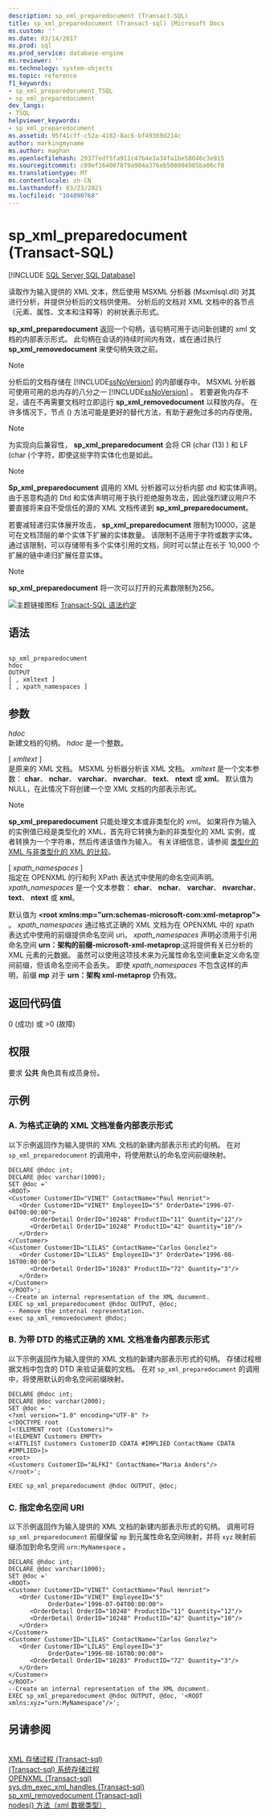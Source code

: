 ```yaml
---
description: sp_xml_preparedocument (Transact-SQL)
title: sp_xml_preparedocument (Transact-sql) |Microsoft Docs
ms.custom: ''
ms.date: 03/14/2017
ms.prod: sql
ms.prod_service: database-engine
ms.reviewer: ''
ms.technology: system-objects
ms.topic: reference
f1_keywords:
- sp_xml_preparedocument_TSQL
- sp_xml_preparedocument
dev_langs:
- TSQL
helpviewer_keywords:
- sp_xml_preparedocument
ms.assetid: 95f41cff-c52a-4182-8ac6-bf49369d214c
author: markingmyname
ms.author: maghan
ms.openlocfilehash: 29377edf5fa911c47b4e3a34fa1be58046c3e915
ms.sourcegitcommit: c09ef164007879a904a376eb508004985ba06cf0
ms.translationtype: MT
ms.contentlocale: zh-CN
ms.lasthandoff: 03/23/2021
ms.locfileid: "104890768"
---
```

# <a name="sp_xml_preparedocument-transact-sql"></a>sp_xml_preparedocument (Transact-SQL)
[!INCLUDE [SQL Server SQL Database](../../includes/applies-to-version/sql-asdb.md)]

  读取作为输入提供的 XML 文本，然后使用 MSXML 分析器 (Msxmlsql.dll) 对其进行分析，并提供分析后的文档供使用。 分析后的文档对 XML 文档中的各节点（元素、属性、文本和注释等）的树状表示形式。  
  
 **sp_xml_preparedocument** 返回一个句柄，该句柄可用于访问新创建的 xml 文档的内部表示形式。 此句柄在会话的持续时间内有效，或在通过执行 **sp_xml_removedocument** 来使句柄失效之前。  
  
> [!NOTE]  
>  分析后的文档存储在 [!INCLUDE[ssNoVersion](../../includes/ssnoversion-md.md)] 的内部缓存中。 MSXML 分析器可使用可用的总内存的八分之一 [!INCLUDE[ssNoVersion](../../includes/ssnoversion-md.md)] 。 若要避免内存不足，请在不再需要文档时立即运行 **sp_xml_removedocument** 以释放内存。 在许多情况下，节点 () 方法可能是更好的替代方法，有助于避免过多的内存使用。
  
> [!NOTE]  
>  为实现向后兼容性， **sp_xml_preparedocument** 会将 CR (char (13) ) 和 LF (char (个字符，即使这些字符实体化也是如此。  
  
> [!NOTE]  
>  **Sp_xml_preparedocument** 调用的 XML 分析器可以分析内部 dtd 和实体声明。 由于恶意构造的 Dtd 和实体声明可用于执行拒绝服务攻击，因此强烈建议用户不要直接将来自不受信任的源的 XML 文档传递到 **sp_xml_preparedocument**。  
>   
>  若要减轻递归实体展开攻击， **sp_xml_preparedocument** 限制为10000，这是可在文档顶层的单个实体下扩展的实体数量。 该限制不适用于字符或数字实体。 通过该限制，可以存储带有多个实体引用的文档，同时可以禁止在长于 10,000 个扩展的链中递归扩展任意实体。  
  
> [!NOTE]  
>  **sp_xml_preparedocument** 将一次可以打开的元素数限制为256。  

 ![主题链接图标](../../database-engine/configure-windows/media/topic-link.gif "“主题链接”图标") [Transact-SQL 语法约定](../../t-sql/language-elements/transact-sql-syntax-conventions-transact-sql.md)  
  
## <a name="syntax"></a>语法  
  
```  
  
sp_xml_preparedocument  
hdoc   
OUTPUT  
[ , xmltext ]  
[ , xpath_namespaces ]   
```  
  
## <a name="arguments"></a>参数  
 *hdoc*  
 新建文档的句柄。 *hdoc* 是一个整数。  
  
 [ *xmltext* ]  
 是原来的 XML 文档。 MSXML 分析器分析该 XML 文档。 *xmltext* 是一个文本参数： **char**、 **nchar**、 **varchar**、 **nvarchar**、 **text**、 **ntext** 或 **xml**。 默认值为 NULL，在此情况下将创建一个空 XML 文档的内部表示形式。  
  
> [!NOTE]  
>  **sp_xml_preparedocument** 只能处理文本或非类型化的 xml。 如果将作为输入的实例值已经是类型化的 XML，首先将它转换为新的非类型化的 XML 实例，或者转换为一个字符串，然后传递该值作为输入。 有关详细信息，请参阅 [类型化的 XML 与非类型化的 XML 的比较](../../relational-databases/xml/compare-typed-xml-to-untyped-xml.md)。  
  
 [ *xpath_namespaces* ]  
 指定在 OPENXML 的行和列 XPath 表达式中使用的命名空间声明。 *xpath_namespaces* 是一个文本参数： **char**、 **nchar**、 **varchar**、 **nvarchar**、 **text**、 **ntext** 或 **xml**。  
  
 默认值为 **\<root xmlns:mp="urn:schemas-microsoft-com:xml-metaprop">** 。 *xpath_namespaces* 通过格式正确的 XML 文档为在 OPENXML 中的 xpath 表达式中使用的前缀提供命名空间 uri。 *xpath_namespaces* 声明必须用于引用命名空间 **urn：架构的前缀-microsoft-xml-metaprop**;这将提供有关已分析的 XML 元素的元数据。 虽然可以使用这项技术来为元属性命名空间重新定义命名空间前缀，但该命名空间不会丢失。 即使 *xpath_namespaces* 不包含这样的声明，前缀 **mp** 对于 **urn：架构 xml-metaprop** 仍有效。  
  
## <a name="return-code-values"></a>返回代码值  
 0 (成功) 或 >0 (故障)   
  
## <a name="permissions"></a>权限  
 要求 **公共** 角色具有成员身份。  
  
## <a name="examples"></a>示例  
  
### <a name="a-preparing-an-internal-representation-for-a-well-formed-xml-document"></a>A. 为格式正确的 XML 文档准备内部表示形式  
 以下示例返回作为输入提供的 XML 文档的新建内部表示形式的句柄。 在对 `sp_xml_preparedocument` 的调用中，将使用默认的命名空间前缀映射。  
  
```  
DECLARE @hdoc int;  
DECLARE @doc varchar(1000);  
SET @doc ='  
<ROOT>  
<Customer CustomerID="VINET" ContactName="Paul Henriot">  
   <Order CustomerID="VINET" EmployeeID="5" OrderDate="1996-07-04T00:00:00">  
      <OrderDetail OrderID="10248" ProductID="11" Quantity="12"/>  
      <OrderDetail OrderID="10248" ProductID="42" Quantity="10"/>  
   </Order>  
</Customer>  
<Customer CustomerID="LILAS" ContactName="Carlos Gonzlez">  
   <Order CustomerID="LILAS" EmployeeID="3" OrderDate="1996-08-16T00:00:00">  
      <OrderDetail OrderID="10283" ProductID="72" Quantity="3"/>  
   </Order>  
</Customer>  
</ROOT>';  
--Create an internal representation of the XML document.  
EXEC sp_xml_preparedocument @hdoc OUTPUT, @doc;  
-- Remove the internal representation.  
exec sp_xml_removedocument @hdoc;  
```  
  
### <a name="b-preparing-an-internal-representation-for-a-well-formed-xml-document-with-a-dtd"></a>B. 为带 DTD 的格式正确的 XML 文档准备内部表示形式  
 以下示例返回作为输入提供的 XML 文档的新建内部表示形式的句柄。 存储过程根据文档中包含的 DTD 来验证装载的文档。 在对 `sp_xml_preparedocument` 的调用中，将使用默认的命名空间前缀映射。  
  
```  
DECLARE @hdoc int;  
DECLARE @doc varchar(2000);  
SET @doc = '  
<?xml version="1.0" encoding="UTF-8" ?>   
<!DOCTYPE root   
[<!ELEMENT root (Customers)*>  
<!ELEMENT Customers EMPTY>  
<!ATTLIST Customers CustomerID CDATA #IMPLIED ContactName CDATA #IMPLIED>]>  
<root>  
<Customers CustomerID="ALFKI" ContactName="Maria Anders"/>  
</root>';  
  
EXEC sp_xml_preparedocument @hdoc OUTPUT, @doc;  
```  
  
### <a name="c-specifying-a-namespace-uri"></a>C. 指定命名空间 URI  
 以下示例返回作为输入提供的 XML 文档的新建内部表示形式的句柄。 调用可将 `sp_xml_preparedocument` 前缀保留 `mp` 到元属性命名空间映射，并将 `xyz` 映射前缀添加到命名空间 `urn:MyNamespace` 。  
  
```  
DECLARE @hdoc int;  
DECLARE @doc varchar(1000);  
SET @doc ='  
<ROOT>  
<Customer CustomerID="VINET" ContactName="Paul Henriot">  
   <Order CustomerID="VINET" EmployeeID="5"   
           OrderDate="1996-07-04T00:00:00">  
      <OrderDetail OrderID="10248" ProductID="11" Quantity="12"/>  
      <OrderDetail OrderID="10248" ProductID="42" Quantity="10"/>  
   </Order>  
</Customer>  
<Customer CustomerID="LILAS" ContactName="Carlos Gonzlez">  
   <Order CustomerID="LILAS" EmployeeID="3"   
           OrderDate="1996-08-16T00:00:00">  
      <OrderDetail OrderID="10283" ProductID="72" Quantity="3"/>  
   </Order>  
</Customer>  
</ROOT>'  
--Create an internal representation of the XML document.  
EXEC sp_xml_preparedocument @hdoc OUTPUT, @doc, '<ROOT xmlns:xyz="urn:MyNamespace"/>';  
```  
  
## <a name="see-also"></a>另请参阅  
 <br>[XML 存储过程 (Transact-sql) ](../../relational-databases/system-stored-procedures/xml-stored-procedures-transact-sql.md)
 <br>[ (Transact-sql) 系统存储过程 ](../../relational-databases/system-stored-procedures/system-stored-procedures-transact-sql.md)
 <br>[OPENXML (Transact-sql) ](../../t-sql/functions/openxml-transact-sql.md)
 <br>[sys.dm_exec_xml_handles (Transact-sql) ](../system-dynamic-management-views/sys-dm-exec-xml-handles-transact-sql.md)
 <br>[sp_xml_removedocument (Transact-sql) ](../../relational-databases/system-stored-procedures/sp-xml-removedocument-transact-sql.md)
 <br>[nodes() 方法（xml 数据类型）](../../t-sql/xml/nodes-method-xml-data-type.md)
  
  
